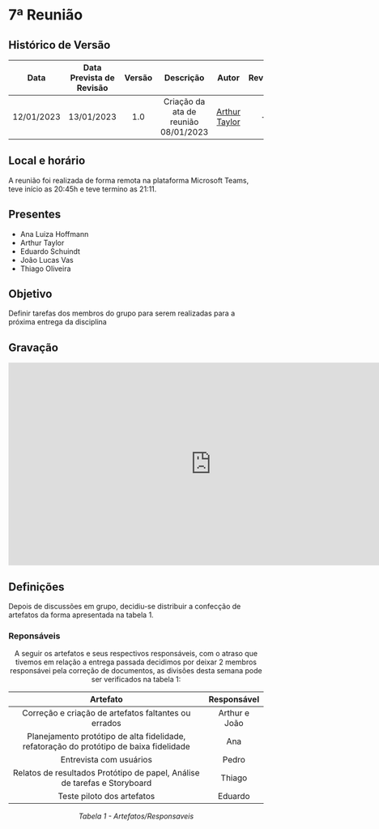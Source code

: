 # 7ª Reunião

## <a>Histórico de Versão</a>

|Data|Data Prevista de Revisão|Versão|Descrição|Autor|Revisor|
| :----------: |:----------:| :------: | :-----------: | :---------: |:---------: |
|12/01/2023|13/01/2023|1.0|Criação da ata de reunião 08/01/2023| [Arthur Taylor](https://github.com/Eruel6)| - |

## <a>Local e horário</a>

A reunião foi realizada de forma remota na plataforma Microsoft Teams, teve início as 20:45h e teve termino as 21:11.

## <a>Presentes</a>

- Ana Luiza Hoffmann
- Arthur Taylor
- Eduardo Schuindt
- João Lucas Vas
- Thiago Oliveira

## <a>Objetivo</a>

Definir tarefas dos membros do grupo para serem realizadas para a próxima entrega da disciplina

## <a>Gravação</a>

<center>
<iframe width="800" height="400" src="https://www.youtube-nocookie.com/embed/uRLzCmLpQoQ" frameborder="0" allow="accelerometer; autoplay; clipboard-write; encrypted-media; gyroscope; picture-in-picture" allowfullscreen></iframe>
</center>

## <a>Definições</a>

Depois de discussões em grupo, decidiu-se distribuir a confecção de artefatos da forma apresentada na tabela 1.

### <a>Reponsáveis </a>

<center>
A seguir os artefatos e seus respectivos responsáveis, com o atraso que tivemos em relação a entrega passada decidimos por deixar 2 membros responsávei pela correção de documentos, as divisões desta semana pode ser verificados na tabela 1:

| Artefato | Responsável |
| :-: | :-: |
| Correção e criação de artefatos faltantes ou errados | Arthur e João |
| Planejamento protótipo de alta fidelidade, refatoração do protótipo de baixa fidelidade | Ana |
| Entrevista com usuários | Pedro |
| Relatos de resultados Protótipo de papel, Análise de tarefas e Storyboard | Thiago | 
| Teste piloto dos artefatos | Eduardo |

*Tabela 1 - Artefatos/Responsaveis*
</center>
